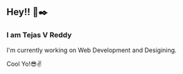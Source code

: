 ## Hey!! 👋✒️
### **I am Tejas V Reddy** ###

I'm currently working on Web Development and Desigining.


Cool Yo!😎✌️
